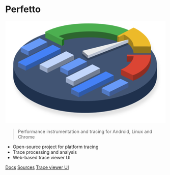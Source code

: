 # Perfetto

![logo](logo.png ':size=300')

> Performance instrumentation and tracing for Android, Linux and Chrome

* Open-source project for platform tracing
* Trace processing and analysis
* Web-based trace viewer UI

[Docs](#perfetto-performance-instrumentation-and-tracing)
[Sources](https://android.googlesource.com/platform/external/perfetto/)
[Trace viewer UI](https://ui.perfetto.dev)